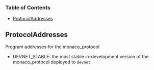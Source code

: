 <!-- Generated by documentation.js. Update this documentation by updating the source code. -->

### Table of Contents

*   [ProtocolAddresses][1]

## ProtocolAddresses

Program addresses for the monaco\_protocol

*   DEVNET\_STABLE: the most stable in-development version of the monaco\_protocol deployed to `devnet`

[1]: #protocoladdresses
